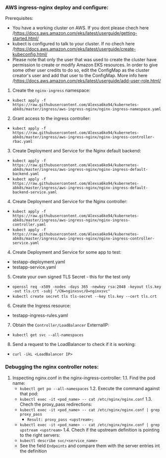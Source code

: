### AWS ingress-nginx deploy and configure:

Prerequisites:
  - You have a working cluster on AWS. If you dont please chech here /https://docs.aws.amazon.com/eks/latest/userguide/getting-started.html/
  - kubect is configured to talk to your cluster. If no chech here /https://docs.aws.amazon.com/eks/latest/userguide/create-kubeconfig.html/
  - Please note that only the user that was used to create the cluster have permission to create or modify Amazon EKS resources. In order to give some other user credits to do so, edit the ConfigMap as the cluster creator's user and add that user to the ConfigMap. More info here /https://docs.aws.amazon.com/eks/latest/userguide/add-user-role.html/

1. Create the `nginx-ingress` namespace:
  - ```kubect apply -f https://raw.githubusercontent.com/Alexsa6ko94/kubernetes-abk8s/master/ingress/aws-ingress-nginx/nginx-ingress-namespace.yaml```
2. Grant access to the ingress controller:
  - ```kubect apply -f https://raw.githubusercontent.com/Alexsa6ko94/kubernetes-abk8s/master/ingress/aws-ingress-nginx/nginx-ingress-controller-rbac.yaml```
3. Create Deployment and Service for the Nginx default backend:
  - ```kubect apply -f https://raw.githubusercontent.com/Alexsa6ko94/kubernetes-abk8s/master/ingress/aws-ingress-nginx/nginx-ingress-default-backend.yaml```
  - ```kubect apply -f https://raw.githubusercontent.com/Alexsa6ko94/kubernetes-abk8s/master/ingress/aws-ingress-nginx/nginx-ingress-default-backend-service.yaml```  
4. Create Deployment and Service for the Nginx controller:
  - ```kubect apply -f https://raw.githubusercontent.com/Alexsa6ko94/kubernetes-abk8s/master/ingress/aws-ingress-nginx/nginx-ingress-controller.yaml```
  - ```kubect apply -f https://raw.githubusercontent.com/Alexsa6ko94/kubernetes-abk8s/master/ingress/aws-ingress-nginx/nginx-ingress-controller-service.yaml```
4.  Create Deployment and Service for some app to test:
  - testapp-deployment.yaml
  - testapp-service.yaml
5. Create your own signed TLS Secret - this for the test only
  - ```openssl req -x509 -nodes -days 365 -newkey rsa:2048 -keyout tls.key -out tls.crt -subj "/CN=nginxsvc/O=nginxsvc"```
  - ```kubectl create secret tls tls-secret --key tls.key --cert tls.crt```
6. Create the Ingress resource:
  - testapp-ingress-rules.yaml
7. Obtain the `Controller/LoadBalancer` ExternalIP:
  - ```kubectl get svc --all-namespaces```
8. Send a request to the LoadBalancer to check if it is working: 
  - ```curl -ikL <LoadBalancer IP>```
	
### Debugging the nginx controller notes:

1. Inspecting nginx.conf in the nginx-ingress-controller:
  1.1. Find the pod name:
	- ```kubectl get po --all-namespaces```
  1.2. Execute the command against that pod:
	- ```kubectl exec -it <pod_name> -- cat /etc/nginx/nginx.conf```
  1.3. Chech the proxy_pass redirections:
	- ```kubectl exec -it <pod_name> -- cat /etc/nginx/nginx.conf | grep proxy_pass```
		- `Result: proxy_pass <upstream>;`
	- ```kubectl exec -it <pod_name> -- cat /etc/nginx/nginx.conf | grep upstream <upstream>```
  1.4. Chech if the upstream definition is pointing to the right servers:
	- ```kubectl describe svc/<service_name>```
	- See the field `Endpoints` and compare them with the server entries int the <upstream> definition
